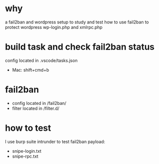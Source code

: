 # why
a fail2ban and wordpress setup to study and test how to use fail2ban to protect wordpress wp-login.php and xmlrpc.php

# build task and check fail2ban status
config located in .vscode/tasks.json
- Mac: shift+cmd+b 

# fail2ban
- config located in /fail2ban/
- filter located in /filter.d/

# how to test
I use burp suite intrunder to test fail2ban
payload:
- snipe-login.txt 
- snipe-rpc.txt